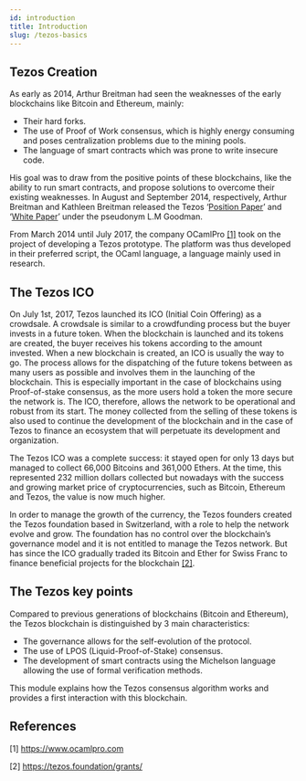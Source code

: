 ```yaml
---
id: introduction
title: Introduction
slug: /tezos-basics
---
```


## Tezos Creation
As early as 2014, Arthur Breitman had seen the weaknesses of the early blockchains like Bitcoin and Ethereum, mainly:
* Their hard forks.
* The use of Proof of Work consensus, which is highly energy consuming and poses centralization problems due to the mining pools.
* The language of smart contracts which was prone to write insecure code.

His goal was to draw from the positive points of these blockchains, like the ability to run smart contracts, and propose solutions to overcome their existing weaknesses.
In August and September 2014, respectively,  Arthur Breitman and  Kathleen Breitman released the Tezos ‘[Position Paper](https://tezos.com/static/position_paper-841a0a56b573afb28da16f6650152fb4.pdf)’ and ‘[White Paper](https://tezos.com/static/white_paper-2dc8c02267a8fb86bd67a108199441bf.pdf)’ under the pseudonym L.M Goodman.

From March 2014 until July 2017, the company OCamlPro [[1]](https://opentezos.com/tezos-basics/introduction#references) took on the project of developing a Tezos prototype. The platform was thus developed in their preferred script, the OCaml language, a language mainly used in research.

## The Tezos ICO
On July 1st, 2017, Tezos launched its ICO (Initial Coin Offering) as a crowdsale. A crowdsale is similar to a crowdfunding process but the buyer invests in a future token. When the blockchain is launched and its tokens are created, the buyer receives his tokens according to the amount invested. When a new blockchain is created, an ICO is usually the way to go. The process allows for the dispatching of the future tokens between as many users as possible and involves them in the launching of the blockchain. This is especially important in the case of blockchains using Proof-of-stake consensus, as the more users hold a token the more secure the network is. The ICO, therefore, allows the network to be operational and robust from its start. The money collected from the selling of these tokens is also used to continue the development of the blockchain and in the case of Tezos to finance an ecosystem that will perpetuate its development and organization.

The Tezos ICO was a complete success: it stayed open for only 13 days but managed to collect 66,000 Bitcoins and 361,000 Ethers. At the time, this represented 232 million dollars collected but nowadays with the success and growing market price of cryptocurrencies, such as Bitcoin, Ethereum and Tezos, the value is now much higher.

In order to manage the growth of the currency, the Tezos founders created the Tezos foundation based in Switzerland, with a role to help the network evolve and grow. The foundation has no control over the blockchain’s governance model and it is not entitled to manage the Tezos network. But has since the ICO gradually traded its Bitcoin and Ether for Swiss Franc to finance beneficial projects for the blockchain [[2]](https://opentezos.com/tezos-basics/introduction#references).

## The Tezos key points
Compared to previous generations of blockchains (Bitcoin and Ethereum), the Tezos blockchain is distinguished by 3 main characteristics:

* The governance allows for the self-evolution of the protocol.
* The use of LPOS (Liquid-Proof-of-Stake) consensus.
* The development of smart contracts using the Michelson language allowing the use of formal verification methods.

This module explains how the Tezos consensus algorithm works and provides a first interaction with this blockchain.

## References
[1] https://www.ocamlpro.com

[2] https://tezos.foundation/grants/

